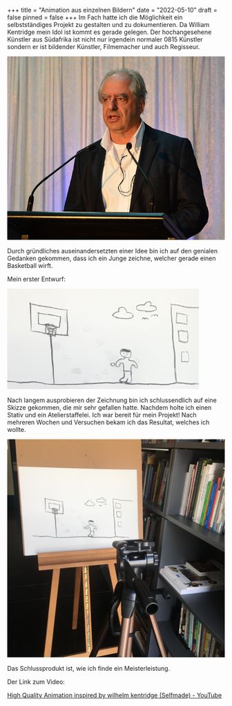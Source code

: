 +++
title = "Animation aus einzelnen Bildern"
date = "2022-05-10"
draft = false
pinned = false
+++
Im Fach hatte ich die Möglichkeit ein selbstständiges Projekt zu gestalten und zu dokumentieren. Da William Kentridge mein Idol ist kommt es gerade gelegen. Der hochangesehene Künstler aus Südafrika ist nicht nur irgendein normaler 0815 Künstler sondern er ist bildender Künstler, Filmemacher und auch Regisseur.

![William Kentridge](713px-william_kentridge_dsc_2685.jpg)

Durch gründliches auseinandersetzten einer Idee bin ich auf den genialen Gedanken gekommen, dass ich ein Junge zeichne, welcher gerade einen Basketball wirft. 

Mein erster Entwurf:

![](548454.png)

Nach langem ausprobieren der Zeichnung bin ich schlussendlich auf eine Skizze gekommen, die mir sehr gefallen hatte. Nachdem holte ich einen Stativ und ein Atelierstaffelei. Ich war bereit für mein Projekt! Nach mehreren Wochen und Versuchen bekam ich das Resultat, welches ich wollte.

![](microsoftteams-image.png)

Das Schlussprodukt ist, wie ich finde ein Meisterleistung. 





Der Link zum Video:

[High Quality Animation inspired by wilhelm kentridge (Selfmade) - YouTube](https://www.youtube.com/watch?v=bTqVqmTWeaw)